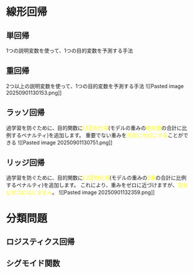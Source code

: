 # 線形回帰
## 単回帰
1つの説明変数を使って、1つの目的変数を予測する手法
## 重回帰
2つ以上の説明変数を使って、1つの目的変数を予測する手法
![[Pasted image 20250901130153.png]]
## ラッソ回帰
過学習を防ぐために、目的関数に<font color="#ffff00">L1正則化項</font>(モデルの重みの<font color="#ffff00">絶対値</font>の合計に比例するペナルティ)を追加します。
重要でない重みを<font color="#ffff00">完全にゼロにする</font>ことができる
![[Pasted image 20250901130751.png]]
## リッジ回帰
過学習を防ぐために、目的関数に<font color="#ffff00">L2正則化項</font>(モデルの重みの<font color="#ffff00">2乗</font>の合計に比例するペナルティ)を追加します。
これにより、重みをゼロに近づけますが、<font color="#ffff00">完全にゼロにはしません</font>。
![[Pasted image 20250901132359.png]]

# 分類問題
## ロジスティクス回帰
## シグモイド関数
